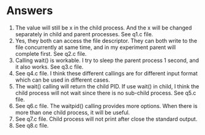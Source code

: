 # Answers
1. The value will still be x in the child process. And the x will be changed separately in child and parent processes. See q1.c file.
2. Yes, they both can access the file descriptor. They can both write to the file concurrently at same time, and in my experiment parent will complete first. See q2.c file.
3. Calling wait() is workable. I try to sleep the parent process 1 second, and it also works. See q3.c file.
4. See q4.c file. I think these different callings are for different input format which can be used in different cases.
5. The wait() calling will return the child PID. If use wait() in child, I think the child process will not wait since there is no sub-child process. See q5.c file.
6. See q6.c file. The waitpid() calling provides more options. When there is more than one child process, it will be useful.
7. See q7.c file. Child process will not print after close the standard output.
8. See q8.c file.
